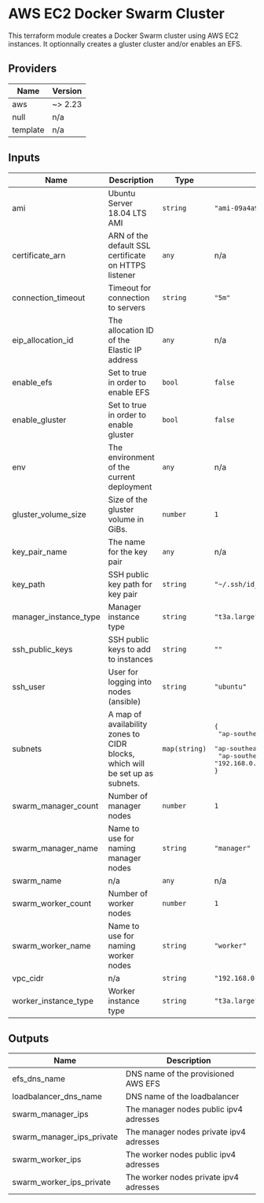 # AWS EC2 Docker Swarm Cluster

This terraform module creates a Docker Swarm cluster using AWS EC2 instances. It optionnally creates a gluster cluster and/or enables an EFS.

<!-- BEGINNING OF PRE-COMMIT-TERRAFORM DOCS HOOK -->
## Providers

| Name | Version |
|------|---------|
| aws | ~> 2.23 |
| null | n/a |
| template | n/a |

## Inputs

| Name | Description | Type | Default | Required |
|------|-------------|------|---------|:-----:|
| ami | Ubuntu Server 18.04 LTS AMI | `string` | `"ami-09a4a9ce71ff3f20b"` | no |
| certificate\_arn | ARN of the default SSL certificate on HTTPS listener | `any` | n/a | yes |
| connection\_timeout | Timeout for connection to servers | `string` | `"5m"` | no |
| eip\_allocation\_id | The allocation ID of the Elastic IP address | `any` | n/a | yes |
| enable\_efs | Set to true in order to enable EFS | `bool` | `false` | no |
| enable\_gluster | Set to true in order to enable gluster | `bool` | `false` | no |
| env | The environment of the current deployment | `any` | n/a | yes |
| gluster\_volume\_size | Size of the gluster volume in GiBs. | `number` | `1` | no |
| key\_pair\_name | The name for the key pair | `any` | n/a | yes |
| key\_path | SSH public key path for key pair | `string` | `"~/.ssh/id_rsa.pub"` | no |
| manager\_instance\_type | Manager instance type | `string` | `"t3a.large"` | no |
| ssh\_public\_keys | SSH public keys to add to instances | `string` | `""` | no |
| ssh\_user | User for logging into nodes (ansible) | `string` | `"ubuntu"` | no |
| subnets | A map of availability zones to CIDR blocks, which will be set up as subnets. | `map(string)` | <pre>{<br>  "ap-southeast-1a": "192.168.0.0/26",<br>  "ap-southeast-1b": "192.168.0.64/26",<br>  "ap-southeast-1c": "192.168.0.128/26"<br>}</pre> | no |
| swarm\_manager\_count | Number of manager nodes | `number` | `1` | no |
| swarm\_manager\_name | Name to use for naming manager nodes | `string` | `"manager"` | no |
| swarm\_name | n/a | `any` | n/a | yes |
| swarm\_worker\_count | Number of worker nodes | `number` | `1` | no |
| swarm\_worker\_name | Name to use for naming worker nodes | `string` | `"worker"` | no |
| vpc\_cidr | n/a | `string` | `"192.168.0.0/24"` | no |
| worker\_instance\_type | Worker instance type | `string` | `"t3a.large"` | no |

## Outputs

| Name | Description |
|------|-------------|
| efs\_dns\_name | DNS name of the provisioned AWS EFS |
| loadbalancer\_dns\_name | DNS name of the loadbalancer |
| swarm\_manager\_ips | The manager nodes public ipv4 adresses |
| swarm\_manager\_ips\_private | The manager nodes private ipv4 adresses |
| swarm\_worker\_ips | The worker nodes public ipv4 adresses |
| swarm\_worker\_ips\_private | The worker nodes private ipv4 adresses |

<!-- END OF PRE-COMMIT-TERRAFORM DOCS HOOK -->
